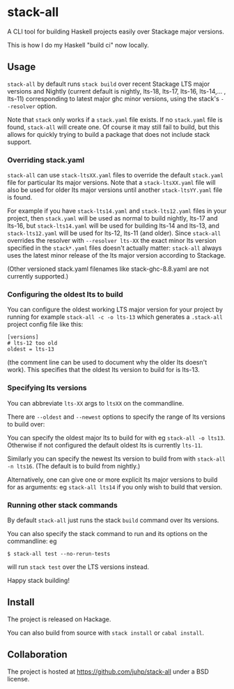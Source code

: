 # stack-all

A CLI tool for building Haskell projects easily over Stackage major versions.

This is how I do my Haskell "build ci" now locally.

## Usage

`stack-all` by default runs `stack build` over
recent Stackage LTS major versions and Nightly
(current default is nightly, lts-18, lts-17, lts-16, lts-14,... , lts-11)
corresponding to latest major ghc minor versions,
using the stack's `--resolver` option.

Note that `stack` only works if a `stack.yaml` file exists.
If no `stack.yaml` file is found, `stack-all` will create one.
Of course it may still fail to build, but this allows for
quickly trying to build a package that does not include stack support.

### Overriding stack.yaml
`stack-all` can use `stack-ltsXX.yaml` files to override the default `stack.yaml`
file for particular lts major versions. Note that a `stack-ltsXX.yaml` file
will also be used for older lts major versions until
another `stack-ltsYY.yaml` file is found.

For example if you have `stack-lts14.yaml` and `stack-lts12.yaml` files
in your project,
then `stack.yaml` will be used as normal to build nightly, lts-17 and lts-16,
but `stack-lts14.yaml` will be used for building lts-14 and lts-13,
and `stack-lts12.yaml` will be used for lts-12, lts-11 (and older).
Since `stack-all` overrides the resolver with `--resolver lts-XX`
the exact minor lts version specified in the `stack*.yaml` files
doesn't actually matter: `stack-all` always uses the latest minor release of
the lts major version according to Stackage.

(Other versioned stack.yaml filenames like stack-ghc-8.8.yaml
are not currently supported.)

### Configuring the oldest lts to build
You can configure the oldest working LTS major version for your project
by running for example `stack-all -c -o lts-13` which generates a `.stack-all`
project config file like this:
```
[versions]
# lts-12 too old
oldest = lts-13
```
(the comment line can be used to document why the older lts doesn't work).
This specifies that the oldest lts version to build for is lts-13.

### Specifying lts versions
You can abbreviate `lts-XX` args to `ltsXX` on the commandline.

There are `--oldest`  and `--newest` options to specify the range of
lts versions to build over:

You can specify the oldest major lts to build for with eg `stack-all -o lts13`.
Otherwise if not configured the default oldest lts is currently `lts-11`.

Similarly you can specify the newest lts version to build from with
`stack-all -n lts16`. (The default is to build from nightly.)

Alternatively, one can give one or more explicit lts major versions to build for
as arguments: eg `stack-all lts14` if you only wish to build that version.

### Running other stack commands
By default `stack-all` just runs the stack `build` command over lts versions.

You can also specify the stack command to run and its options on the commandline:
eg
```
$ stack-all test --no-rerun-tests
```
will run `stack test` over the LTS versions instead.

Happy stack building!

## Install
The project is released on Hackage.

You can also build from source with `stack install` or `cabal install`.

## Collaboration
The project is hosted at https://github.com/juhp/stack-all under a BSD license.
